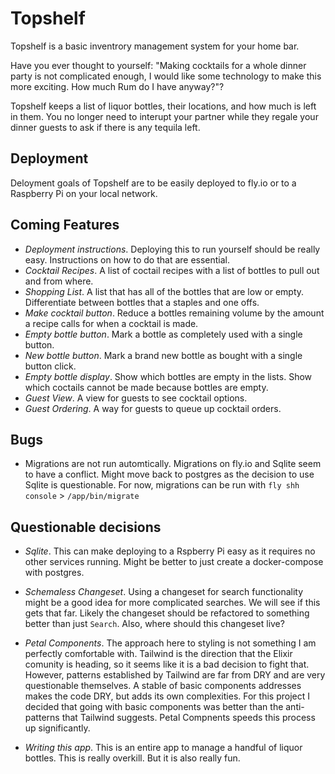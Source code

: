 # Topshelf

Topshelf is a basic inventrory management system for your home bar.

Have you ever thought to yourself: "Making cocktails for a whole dinner party is not complicated enough, I would like some technology to make this more exciting. How much Rum do I have anyway?"?

Topshelf keeps a list of liquor bottles, their locations, and how much is left in them. You no longer need to interupt your partner while they regale your dinner guests to ask if there is any tequila left.

## Deployment

Deloyment goals of Topshelf are to be easily deployed to fly.io or to a Raspberry Pi on your local network.

## Coming Features

- *Deployment instructions*. Deploying this to run yourself should be really easy. Instructions on how to do that are essential.
- *Cocktail Recipes*. A list of coctail recipes with a list of bottles to pull out and from where.
- *Shopping List*. A list that has all of the bottles that are low or empty. Differentiate between bottles that a staples and one offs.
- *Make cocktail button*. Reduce a bottles remaining volume by the amount a recipe calls for when a cocktail is made.
- *Empty bottle button*. Mark a bottle as completely used with a single button.
- *New bottle button*. Mark a brand new bottle as bought with a single button click.
- *Empty bottle display*. Show which bottles are empty in the lists. Show which coctails cannot be made because bottles are empty.
- *Guest View*. A view for guests to see cocktail options.
- *Guest Ordering*. A way for guests to queue up cocktail orders.

## Bugs

- Migrations are not run automtically. Migrations on fly.io and Sqlite seem to have a conflict. Might move back to postgres as the decision to use Sqlite is questionable. For now, migrations can be run with `fly shh console` > `/app/bin/migrate`

## Questionable decisions

- *Sqlite*. This can make deploying to a Rspberry Pi easy as it requires no other services running. Might be better to just create a docker-compose with postgres.

- *Schemaless Changeset*. Using a changeset for search functionality might be a good idea for more complicated searches. We will see if this gets that far. Likely the changeset should be refactored to something better than just `Search`. Also, where should this changeset live?

- *Petal Components*. The approach here to styling is not something I am perfectly comfortable with. Tailwind is the direction that the Elixir comunity is heading, so it seems like it is a bad decision to fight that. However, patterns established by Tailwind are far from DRY and are very questionable themselves. A stable of basic components addresses makes the code DRY, but adds its own complexities. For this project I decided that going with basic components was better than the anti-patterns that Tailwind suggests. Petal Compnents speeds this process up significantly.

- *Writing this app*. This is an entire app to manage a handful of liquor bottles. This is really overkill. But it is also really fun.
